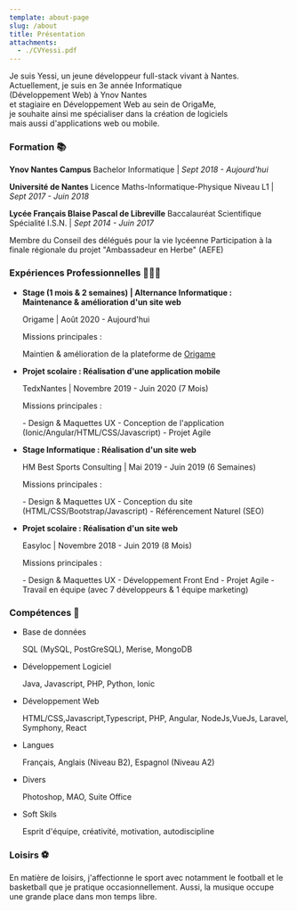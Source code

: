 ```yaml
---
template: about-page
slug: /about
title: Présentation
attachments:
  - ./CVYessi.pdf
---
```


Je suis Yessi, un jeune développeur full-stack vivant à Nantes.\
Actuellement, je suis en 3e année Informatique\
(Développement Web) à Ynov Nantes\
et stagiaire en Développement Web au sein de OrigaMe,\
je souhaite ainsi me spécialiser dans la création de logiciels\
mais aussi d'applications web ou mobile.

### Formation 📚

**Ynov Nantes Campus** Bachelor Informatique | _Sept 2018 - Aujourd'hui_

**Université de Nantes** Licence Maths-Informatique-Physique Niveau L1 | _Sept 2017 - Juin 2018_

**Lycée Français Blaise Pascal de Libreville** Baccalauréat Scientifique Spécialité I.S.N. | _Sept 2014 - Juin 2017_

Membre du Conseil des délégués pour la vie lycéenne Participation à la finale régionale du projet "Ambassadeur en Herbe" (AEFE)

### Expériences Professionnelles 👨🏾‍💻

- **Stage (1 mois & 2 semaines) | Alternance Informatique : <br> Maintenance & amélioration d'un site web**

  Origame | Août 2020 - Aujourd'hui

  Missions principales :

  Maintien & amélioration de la plateforme de <a href="https://origame.fr/" target="_blank">Origame</a>

- **Projet scolaire : Réalisation d'une application mobile**

  TedxNantes | Novembre 2019 - Juin 2020 (7 Mois)

  Missions principales :

  \- Design & Maquettes UX - Conception de l'application (Ionic/Angular/HTML/CSS/Javascript) - Projet Agile

- **Stage Informatique : Réalisation d'un site web**

  HM Best Sports Consulting | Mai 2019 - Juin 2019 (6 Semaines)

  Missions principales :

  \- Design & Maquettes UX - Conception du site (HTML/CSS/Bootstrap/Javascript) - Référencement Naturel (SEO)

- **Projet scolaire : Réalisation d'un site web**

  Easyloc | Novembre 2018 - Juin 2019 (8 Mois)

  Missions principales :

  \- Design & Maquettes UX - Développement Front End - Projet Agile - Travail en équipe (avec 7 développeurs & 1 équipe marketing)

### Compétences 🧠

- Base de données

  SQL (MySQL, PostGreSQL), Merise, MongoDB

- Développement Logiciel

  Java, Javascript, PHP, Python, Ionic

- Développement Web

  HTML/CSS,Javascript,Typescript, PHP, Angular, NodeJs,VueJs, Laravel, Symphony, React

- Langues

  Français, Anglais (Niveau B2), Espagnol (Niveau A2)

- Divers

  Photoshop, MAO, Suite Office

- Soft Skils

  Esprit d'équipe, créativité, motivation, autodiscipline

### Loisirs ⚽️

En matière de loisirs, j'affectionne le sport avec notamment le football et le basketball que je pratique occasionnellement. Aussi, la musique occupe une grande place dans mon temps libre.
